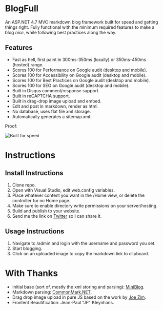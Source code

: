 # BlogFull
An ASP.NET 4.7 MVC markdown blog framework built for speed and getting things right. Fully functional with the minimum required features to make a blog _nice_, while following best practices along the way.

## Features
* Fast as hell, first paint in 300ms-350ms (locally) or 350ms-450ms (hosted) range.
* Scores 100 for Performance on Google audit (desktop and mobile).
* Scores 100 for Accessibility on Google audit (desktop and mobile).
* Scores 100 for Best Practices on Google audit (desktop and mobile).
* Scores 100 for SEO on Google audit (desktop and mobile).
* Built in Disqus comment/response support.
* Built in reCAPTCHA support.
* Built in drag-drop image upload and embed.
* Edit and post in markdown, render as html.
* No database, uses flat file xml storage.
* Automatically generates a sitemap.xml.

Proof:

![Built for speed](https://webproject.za.net/Certifications/BlogFull_Report.JPG "Sample Hosted Google Audit Report")

# Instructions

## Install Instructions
1. Clone repo.
2. Open with Visual Studio, edit web.config variables.
3. Place whatever content you want in the /Home view, or delete the controller for no Home page.
4. Make sure to enable directory write permissions on your server/hosting.
5. Build and publish to your website.
6. Send me the link on [Twitter](https://twitter.com/jacob_pretorius "Jacob's Twitter") so I can share it.


## Usage Instructions
1. Navigate to /admin and login with the username and password you set.
2. Start blogging.
3. Click on an uploaded image to copy the markdown link to clipboard.

# With Thanks
* Initial base (sort of, mostly the xml storing and parsing): [MiniBlog](https://github.com/madskristensen/MiniBlog).
* Markdown parsing: [CommonMark.NET](https://github.com/Knagis/CommonMark.NET).
* Drag drop image upload in pure JS based on the work by [Joe Zim](https://codepen.io/joezimjs/pen/yPWQbd).
* Frontent Beautification: Jean-Paul "JP" Kleynhans.

